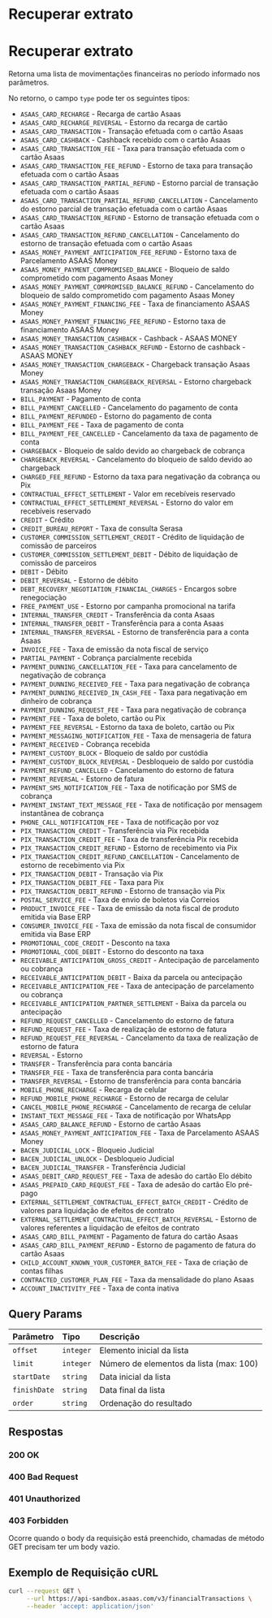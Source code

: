 # Recuperar extrato

# Recuperar extrato

Retorna uma lista de movimentações financeiras no período informado nos parâmetros.

No retorno, o campo `type` pode ter os seguintes tipos:

*   `ASAAS_CARD_RECHARGE` - Recarga de cartão Asaas
*   `ASAAS_CARD_RECHARGE_REVERSAL` - Estorno da recarga de cartão
*   `ASAAS_CARD_TRANSACTION` - Transação efetuada com o cartão Asaas
*   `ASAAS_CARD_CASHBACK` - Cashback recebido com o cartão Asaas
*   `ASAAS_CARD_TRANSACTION_FEE` - Taxa para transação efetuada com o cartão Asaas
*   `ASAAS_CARD_TRANSACTION_FEE_REFUND` - Estorno de taxa para transação efetuada com o cartão Asaas
*   `ASAAS_CARD_TRANSACTION_PARTIAL_REFUND` - Estorno parcial de transação efetuada com o cartão Asaas
*   `ASAAS_CARD_TRANSACTION_PARTIAL_REFUND_CANCELLATION` - Cancelamento do estorno parcial de transação efetuada com o cartão Asaas
*   `ASAAS_CARD_TRANSACTION_REFUND` - Estorno de transação efetuada com o cartão Asaas
*   `ASAAS_CARD_TRANSACTION_REFUND_CANCELLATION` - Cancelamento do estorno de transação efetuada com o cartão Asaas
*   `ASAAS_MONEY_PAYMENT_ANTICIPATION_FEE_REFUND` - Estorno taxa de Parcelamento ASAAS Money
*   `ASAAS_MONEY_PAYMENT_COMPROMISED_BALANCE` - Bloqueio de saldo comprometido com pagamento Asaas Money
*   `ASAAS_MONEY_PAYMENT_COMPROMISED_BALANCE_REFUND` - Cancelamento do bloqueio de saldo comprometido com pagamento Asaas Money
*   `ASAAS_MONEY_PAYMENT_FINANCING_FEE` - Taxa de financiamento ASAAS Money
*   `ASAAS_MONEY_PAYMENT_FINANCING_FEE_REFUND` - Estorno taxa de financiamento ASAAS Money
*   `ASAAS_MONEY_TRANSACTION_CASHBACK` - Cashback - ASAAS MONEY
*   `ASAAS_MONEY_TRANSACTION_CASHBACK_REFUND` - Estorno de cashback - ASAAS MONEY
*   `ASAAS_MONEY_TRANSACTION_CHARGEBACK` - Chargeback transação Asaas Money
*   `ASAAS_MONEY_TRANSACTION_CHARGEBACK_REVERSAL` - Estorno chargeback transação Asaas Money
*   `BILL_PAYMENT` - Pagamento de conta
*   `BILL_PAYMENT_CANCELLED` - Cancelamento do pagamento de conta
*   `BILL_PAYMENT_REFUNDED` - Estorno do pagamento de conta
*   `BILL_PAYMENT_FEE` - Taxa de pagamento de conta
*   `BILL_PAYMENT_FEE_CANCELLED` - Cancelamento da taxa de pagamento de conta
*   `CHARGEBACK` - Bloqueio de saldo devido ao chargeback de cobrança
*   `CHARGEBACK_REVERSAL` - Cancelamento do bloqueio de saldo devido ao chargeback
*   `CHARGED_FEE_REFUND` - Estorno da taxa para negativação da cobrança ou Pix
*   `CONTRACTUAL_EFFECT_SETTLEMENT` - Valor em recebíveis reservado
*   `CONTRACTUAL_EFFECT_SETTLEMENT_REVERSAL` - Estorno do valor em recebíveis reservado
*   `CREDIT` - Crédito
*   `CREDIT_BUREAU_REPORT` - Taxa de consulta Serasa
*   `CUSTOMER_COMMISSION_SETTLEMENT_CREDIT` - Crédito de liquidação de comissão de parceiros
*   `CUSTOMER_COMMISSION_SETTLEMENT_DEBIT` - Débito de liquidação de comissão de parceiros
*   `DEBIT` - Débito
*   `DEBIT_REVERSAL` - Estorno de débito
*   `DEBT_RECOVERY_NEGOTIATION_FINANCIAL_CHARGES` - Encargos sobre renegociação
*   `FREE_PAYMENT_USE` - Estorno por campanha promocional na tarifa
*   `INTERNAL_TRANSFER_CREDIT` - Transferência da conta Asaas
*   `INTERNAL_TRANSFER_DEBIT` - Transferência para a conta Asaas
*   `INTERNAL_TRANSFER_REVERSAL` - Estorno de transferência para a conta Asaas
*   `INVOICE_FEE` - Taxa de emissão da nota fiscal de serviço
*   `PARTIAL_PAYMENT` - Cobrança parcialmente recebida
*   `PAYMENT_DUNNING_CANCELLATION_FEE` - Taxa para cancelamento de negativação de cobrança
*   `PAYMENT_DUNNING_RECEIVED_FEE` - Taxa para negativação de cobrança
*   `PAYMENT_DUNNING_RECEIVED_IN_CASH_FEE` - Taxa para negativação em dinheiro de cobrança
*   `PAYMENT_DUNNING_REQUEST_FEE` - Taxa para negativação de cobrança
*   `PAYMENT_FEE` - Taxa de boleto, cartão ou Pix
*   `PAYMENT_FEE_REVERSAL` - Estorno da taxa de boleto, cartão ou Pix
*   `PAYMENT_MESSAGING_NOTIFICATION_FEE` - Taxa de mensageria de fatura
*   `PAYMENT_RECEIVED` - Cobrança recebida
*   `PAYMENT_CUSTODY_BLOCK` - Bloqueio de saldo por custódia
*   `PAYMENT_CUSTODY_BLOCK_REVERSAL` - Desbloqueio de saldo por custódia
*   `PAYMENT_REFUND_CANCELLED` - Cancelamento do estorno de fatura
*   `PAYMENT_REVERSAL` - Estorno de fatura
*   `PAYMENT_SMS_NOTIFICATION_FEE` - Taxa de notificação por SMS de cobrança
*   `PAYMENT_INSTANT_TEXT_MESSAGE_FEE` - Taxa de notificação por mensagem instantânea de cobrança
*   `PHONE_CALL_NOTIFICATION_FEE` - Taxa de notificação por voz
*   `PIX_TRANSACTION_CREDIT` - Transferência via Pix recebida
*   `PIX_TRANSACTION_CREDIT_FEE` - Taxa de transferência Pix recebida
*   `PIX_TRANSACTION_CREDIT_REFUND` - Estorno de recebimento via Pix
*   `PIX_TRANSACTION_CREDIT_REFUND_CANCELLATION` - Cancelamento de estorno de recebimento via Pix
*   `PIX_TRANSACTION_DEBIT` - Transação via Pix
*   `PIX_TRANSACTION_DEBIT_FEE` - Taxa para Pix
*   `PIX_TRANSACTION_DEBIT_REFUND` - Estorno de transação via Pix
*   `POSTAL_SERVICE_FEE` - Taxa de envio de boletos via Correios
*   `PRODUCT_INVOICE_FEE` - Taxa de emissão da nota fiscal de produto emitida via Base ERP
*   `CONSUMER_INVOICE_FEE` - Taxa de emissão da nota fiscal de consumidor emitida via Base ERP
*   `PROMOTIONAL_CODE_CREDIT` - Desconto na taxa
*   `PROMOTIONAL_CODE_DEBIT` - Estorno do desconto na taxa
*   `RECEIVABLE_ANTICIPATION_GROSS_CREDIT` - Antecipação de parcelamento ou cobrança
*   `RECEIVABLE_ANTICIPATION_DEBIT` - Baixa da parcela ou antecipação
*   `RECEIVABLE_ANTICIPATION_FEE` - Taxa de antecipação de parcelamento ou cobrança
*   `RECEIVABLE_ANTICIPATION_PARTNER_SETTLEMENT` - Baixa da parcela ou antecipação
*   `REFUND_REQUEST_CANCELLED` - Cancelamento do estorno de fatura
*   `REFUND_REQUEST_FEE` - Taxa de realização de estorno de fatura
*   `REFUND_REQUEST_FEE_REVERSAL` - Cancelamento da taxa de realização de estorno de fatura
*   `REVERSAL` - Estorno
*   `TRANSFER` - Transferência para conta bancária
*   `TRANSFER_FEE` - Taxa de transferência para conta bancária
*   `TRANSFER_REVERSAL` - Estorno de transferência para conta bancária
*   `MOBILE_PHONE_RECHARGE` - Recarga de celular
*   `REFUND_MOBILE_PHONE_RECHARGE` - Estorno de recarga de celular
*   `CANCEL_MOBILE_PHONE_RECHARGE` - Cancelamento de recarga de celular
*   `INSTANT_TEXT_MESSAGE_FEE` - Taxa de notificação por WhatsApp
*   `ASAAS_CARD_BALANCE_REFUND` - Estorno de cartão Asaas
*   `ASAAS_MONEY_PAYMENT_ANTICIPATION_FEE` - Taxa de Parcelamento ASAAS Money
*   `BACEN_JUDICIAL_LOCK` - Bloqueio Judicial
*   `BACEN_JUDICIAL_UNLOCK` - Desbloqueio Judicial
*   `BACEN_JUDICIAL_TRANSFER` - Transferência Judicial
*   `ASAAS_DEBIT_CARD_REQUEST_FEE` - Taxa de adesão do cartão Elo débito
*   `ASAAS_PREPAID_CARD_REQUEST_FEE` - Taxa de adesão do cartão Elo pré-pago
*   `EXTERNAL_SETTLEMENT_CONTRACTUAL_EFFECT_BATCH_CREDIT` - Crédito de valores para liquidação de efeitos de contrato
*   `EXTERNAL_SETTLEMENT_CONTRACTUAL_EFFECT_BATCH_REVERSAL` - Estorno de valores referentes a liquidação de efeitos de contrato
*   `ASAAS_CARD_BILL_PAYMENT` - Pagamento de fatura do cartão Asaas
*   `ASAAS_CARD_BILL_PAYMENT_REFUND` - Estorno de pagamento de fatura do cartão Asaas
*   `CHILD_ACCOUNT_KNOWN_YOUR_CUSTOMER_BATCH_FEE` - Taxa de criação de contas filhas
*   `CONTRACTED_CUSTOMER_PLAN_FEE` - Taxa da mensalidade do plano Asaas
*   `ACCOUNT_INACTIVITY_FEE` - Taxa de conta inativa

## Query Params

| Parâmetro | Tipo    | Descrição                               |
| :-------- | :------ | :-------------------------------------- |
| `offset`    | `integer` | Elemento inicial da lista               |
| `limit`     | `integer` | Número de elementos da lista (max: 100) |
| `startDate` | `string`  | Data inicial da lista                   |
| `finishDate`| `string`  | Data final da lista                     |
| `order`     | `string`  | Ordenação do resultado                  |

## Respostas

### 200 OK

### 400 Bad Request

### 401 Unauthorized

### 403 Forbidden
Ocorre quando o body da requisição está preenchido, chamadas de método GET precisam ter um body vazio.

## Exemplo de Requisição cURL

```bash
curl --request GET \
     --url https://api-sandbox.asaas.com/v3/financialTransactions \
     --header 'accept: application/json'
```
